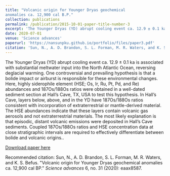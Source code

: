 ```yaml
---
title: "Volcanic origin for Younger Dryas geochemical
anomalies ca. 12,900 cal B.P."
collection: publications
permalink: /publication/2015-10-01-paper-title-number-3
excerpt: 'The Younger Dryas (YD) abrupt cooling event ca. 12.9 ± 0.1 ka is associated with substantial meltwater input into the North Atlantic Ocean, reversing deglacial warming. One controversial and prevailing hypothesis is that a bolide impact or airburst is responsible for these environmental changes. Here, highly siderophile element (HSE; Os, Ir, Ru, Pt, Pd, and Re) abundances and 187Os/188Os ratios were obtained in a well-dated sediment section at Hall’s Cave, TX, USA to test this hypothesis. In Hall’s Cave, layers below, above, and in the YD have 187Os/188Os ratios consistent with incorporation of extraterrestrial or mantle-derived material. The HSE abundances indicate that these layers contain volcanic gas aerosols and not extraterrestrial materials. The most likely explanation is that episodic, distant volcanic emissions were deposited in Hall’s Cave sediments. Coupled 187Os/188Os ratios and HSE concentration data at close stratigraphic intervals are required to effectively differentiate between bolide and volcanic origins.'
date: 2020-07-01
venue: 'Science advances'
paperurl: 'https://nansunpku.github.io/portfolio/files/paper3.pdf'
citation: 'Sun, N., A. D. Brandon, S. L. Forman, M. R. Waters, and K. S. Befus. "Volcanic origin for Younger Dryas geochemical anomalies ca. 12,900 cal BP." <i>Science advances</i> 6, no. 31 (2020): eaax8587'
---
```

The Younger Dryas (YD) abrupt cooling event ca. 12.9 ± 0.1 ka is associated with substantial meltwater input into the North Atlantic Ocean, reversing deglacial warming. One controversial and prevailing hypothesis is that a bolide impact or airburst is responsible for these environmental changes. Here, highly siderophile element (HSE; Os, Ir, Ru, Pt, Pd, and Re) abundances and 187Os/188Os ratios were obtained in a well-dated sediment section at Hall’s Cave, TX, USA to test this hypothesis. In Hall’s Cave, layers below, above, and in the YD have 187Os/188Os ratios consistent with incorporation of extraterrestrial or mantle-derived material. The HSE abundances indicate that these layers contain volcanic gas aerosols and not extraterrestrial materials. The most likely explanation is that episodic, distant volcanic emissions were deposited in Hall’s Cave sediments. Coupled 187Os/188Os ratios and HSE concentration data at close stratigraphic intervals are required to effectively differentiate between bolide and volcanic origins..

[Download paper here](https://nansunpku.github.io/portfolio/files/paper3.pdf)

Recommended citation: Sun, N., A. D. Brandon, S. L. Forman, M. R. Waters, and K. S. Befus. "Volcanic origin for Younger Dryas geochemical anomalies ca. 12,900 cal BP." <i>Science advances</i> 6, no. 31 (2020): eaax8587.